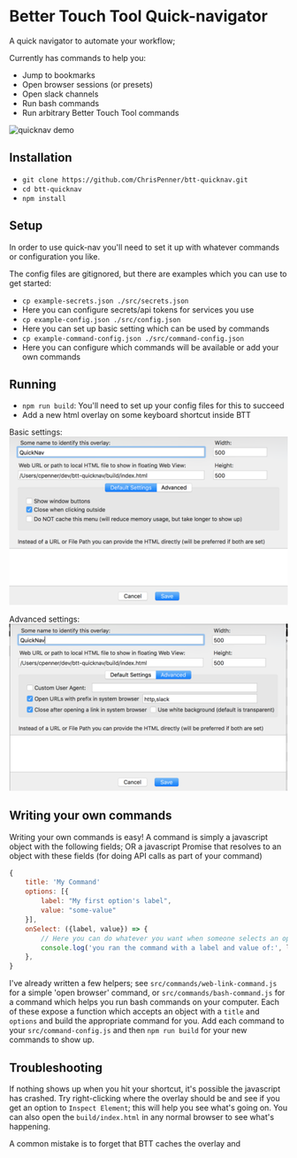 Better Touch Tool Quick-navigator
=================================

A quick navigator to automate your workflow;

Currently has commands to help you:

- Jump to bookmarks
- Open browser sessions (or presets)
- Open slack channels
- Run bash commands
- Run arbitrary Better Touch Tool commands

![quicknav demo](./images/quicknav.gif)

## Installation

- `git clone https://github.com/ChrisPenner/btt-quicknav.git`
- `cd btt-quicknav`
- `npm install`

## Setup

In order to use quick-nav you'll need to set it up with whatever commands or configuration you like.

The config files are gitignored, but there are examples which you can use to get started:

- `cp example-secrets.json ./src/secrets.json` 
- Here you can configure secrets/api tokens for services you use
- `cp example-config.json ./src/config.json` 
- Here you can set up basic setting  which can be used by commands
- `cp example-command-config.json ./src/command-config.json` 
- Here you can configure which commands will be available or add your own commands


## Running

- `npm run build`: You'll need to set up your config files for this to succeed
- Add a new html overlay on some keyboard shortcut inside BTT

Basic settings:
![basic settings](./images/settings-basic.png)

Advanced settings:
![advanced settings](./images/settings-advanced.png)

## Writing your own commands

Writing your own commands is easy! A command is simply a javascript object with the following fields; OR a javascript
Promise that resolves to an object with these fields (for doing API calls as part of your command)

```javascript
{
    title: 'My Command'
    options: [{
        label: "My first option's label",
        value: "some-value"
    }],
    onSelect: ({label, value}) => {
        // Here you can do whatever you want when someone selects an option
        console.log('you ran the command with a label and value of:', label, value);
    },
}
```

I've already written a few helpers; see `src/commands/web-link-command.js` for a simple 'open browser' command, or
`src/commands/bash-command.js` for a command which helps you run bash commands on your computer. Each of these expose a
function which accepts an object with a `title` and `options` and build the appropriate command for you. Add each
command to your `src/command-config.js` and then `npm run build` for your new commands to show up.

## Troubleshooting

If nothing shows up when you hit your shortcut, it's possible the javascript has crashed. Try right-clicking where the
overlay should be and see if you get an option to `Inspect Element`; this will help you see what's going on. You can
also open the `build/index.html` in any normal browser to see what's happening.

A common mistake is to forget that BTT caches the overlay and 
